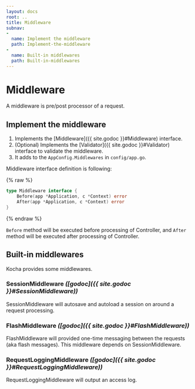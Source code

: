 ```yaml
---
layout: docs
root: ..
title: Middleware
subnav:
-
  name: Implement the middleware
  path: Implement-the-middleware
-
  name: Built-in middlewares
  path: Built-in-middlewares
---
```


# Middleware <a id="Middleware"></a>

A middleware is pre/post processor of a request.

## Implement the middleware <a id="Implement-the-middleware"></a>

1. Implements the [Middleware]({{ site.godoc }}#Middleware) interface.
1. (Optional) Implements the [Validator]({{ site.godoc }}#Validator) interface to validate the middleware.
1. It adds to the `AppConfig.Middlewares` in `config/app.go`.

Middleware interface definition is following:

{% raw %}
```go
type Middleware interface {
	Before(app *Application, c *Context) error
	After(app *Application, c *Context) error
}
```
{% endraw %}

`Before` method will be executed before processing of Controller, and `After` method will be executed after processing of Controller.

## Built-in middlewares <a id="Built-in-middlewares"></a>

Kocha provides some middlewares.

### SessionMiddleware *([godoc]({{ site.godoc }}#SessionMiddleware))*

SessionMiddleware will autosave and autoload a session on around a request processing.

### FlashMiddleware *([godoc]({{ site.godoc }}#FlashMiddleware))* <a id="FlashMiddleware"></a>

FlashMiddleware will provided one-time messaging between the requests (aka flash messages).
This middleware depends on SessionMiddleware.

### RequestLoggingMiddleware *([godoc]({{ site.godoc }}#RequestLoggingMiddleware))*

RequestLoggingMiddleware will output an access log.
